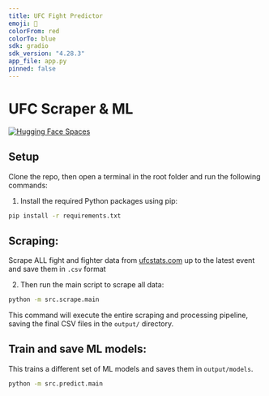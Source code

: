 ```yaml
---
title: UFC Fight Predictor
emoji: 🥊
colorFrom: red
colorTo: blue
sdk: gradio
sdk_version: "4.28.3"
app_file: app.py
pinned: false
---
```

# UFC Scraper & ML

[![Hugging Face Spaces](https://img.shields.io/badge/🤗%20Hugging%20Face-Spaces-blue)](https://huggingface.co/spaces/AlvaroMros/ufc-predictor)

## Setup

Clone the repo, then open a terminal in the root folder and run the following commands:

1. Install the required Python packages using pip:

```bash
pip install -r requirements.txt
```
## Scraping:
Scrape ALL fight and fighter data from [ufcstats.com](http://ufcstats.com) up to the latest event and save them in `.csv` format 

2. Then run the main script to scrape all data:

```bash
python -m src.scrape.main
```
This command will execute the entire scraping and processing pipeline, saving the final CSV files in the `output/` directory.

## Train and save ML models:

This trains a different set of ML models and saves them in `output/models`.

```bash
python -m src.predict.main
```
